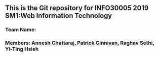 ## This is the Git repository for INFO30005 2019 SM1:Web Information Technology
### Team Name:
### Members: Annesh Chattaraj, Patrick Ginnivan, Raghav Sethi, Yi-Ting Hsieh
